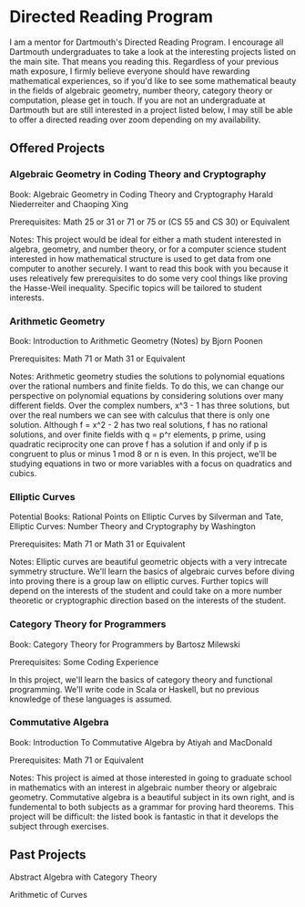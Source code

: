 # Directed Reading Program

I am a mentor for Dartmouth's Directed Reading Program. I encourage all Dartmouth undergraduates to take a look at the interesting projects listed on the main site. That means you reading this. Regardless of your previous math exposure, I firmly believe everyone should have rewarding mathematical experiences, so if you'd like to see some mathematical beauty in the fields of algebraic geometry, number theory, category theory or computation, please get in touch. If you are not an undergraduate at Dartmouth but are still interested in a project listed below, I may still be able to offer a directed reading over zoom depending on my availability.

## Offered Projects

### Algebraic Geometry in Coding Theory and Cryptography

Book: Algebraic Geometry in Coding Theory and Cryptography Harald Niederreiter and Chaoping Xing

Prerequisites: Math 25 or 31 or 71 or 75 or (CS 55 and CS 30) or Equivalent

Notes: This project would be ideal for either a math student interested in algebra, geometry, and number theory, or for a computer science student interested in how mathematical structure is used to get data from one computer to another securely. I want to read this book with you because it uses releatively few prerequisites to do some very cool things like proving the Hasse-Weil inequality. Specific topics will be tailored to student interests.

### Arithmetic Geometry

Book: Introduction to Arithmetic Geometry (Notes) by Bjorn Poonen

Prerequisites: Math 71 or Math 31 or Equivalent

Notes: Arithmetic geometry studies the solutions to polynomial equations over the rational numbers and finite fields. To do this, we can change our perspective on polynomial equations by considering solutions over many different fields. Over the complex numbers, x^3 - 1 has three solutions, but over the real numbers we can see with calculus that there is only one solution. Although f = x^2 - 2 has two real solutions, f has no rational solutions, and over finite fields with q = p^r elements, p prime, using quadratic reciprocity one can prove f has a solution if and only if p is congruent to plus or minus 1 mod 8 or n is even. In this project, we'll be studying equations in two or more variables with a focus on quadratics and cubics.

### Elliptic Curves

Potential Books: Rational Points on Elliptic Curves by Silverman and Tate, Elliptic Curves: Number Theory and Cryptography by Washington

Prerequisites: Math 71 or Math 31 or Equivalent

Notes: Elliptic curves are beautiful geometric objects with a very intrecate symmetry structure. We'll learn the basics of algebraic curves before diving into proving there is a group law on elliptic curves. Further topics will depend on the interests of the student and could take on a more number theoretic or cryptographic direction based on the interests of the student.

### Category Theory for Programmers

Book: Category Theory for Programmers by Bartosz Milewski

Prerequisites: Some Coding Experience

In this project, we'll learn the basics of category theory and functional programming. We'll write code in Scala or Haskell, but no previous knowledge of these languages is assumed.

### Commutative Algebra

Book: Introduction To Commutative Algebra by Atiyah and MacDonald

Prerequisites: Math 71 or Equivalent

Notes: This project is aimed at those interested in going to graduate school in mathematics with an interest in algebraic number theory or algebraic geometry. Commutative algebra is a beautiful subject in its own right, and is fundemental to both subjects as a grammar for proving hard theorems. This project will be difficult: the listed book is fantastic in that it develops the subject through exercises. 


## Past Projects

Abstract Algebra with Category Theory

Arithmetic of Curves